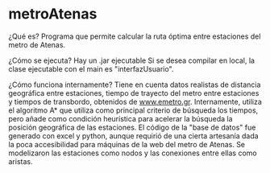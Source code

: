 # metroAtenas
¿Qué es?
Programa que permite calcular la ruta óptima entre estaciones del metro de Atenas. 

¿Cómo se ejecuta?
Hay un .jar ejecutable
Si se desea compilar en local, la clase ejecutable con el main es "interfazUsuario".

¿Cómo funciona internamente?
Tiene en cuenta datos realistas de distancia geográfica entre estaciones, tiempo de trayecto del metro entre estaciones y tiempos de transbordo, obtenidos de www.emetro.gr.
Internamente, utiliza el algoritmo A* que utiliza como principal criterio de búsqueda los tiempos, pero añade como condición heurística para acelerar la búsqueda la posición geográfica de las estaciones. 
El código de la "base de datos" fue generado con excel y python, aunque requirió de una cierta artesanía dada la poca accesibilidad para máquinas de la web del metro de Atenas.
Se modelizaron las estaciones como nodos y las conexiones entre ellas como aristas. 


